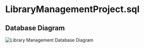 # LibraryManagementProject.sql

## Database Diagram
![Library Management Database Diagram](https://user-images.githubusercontent.com/116908743/206441423-656014b5-bed7-4932-b42e-90068cbc0511.png)
